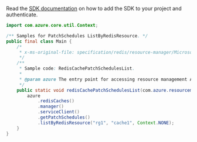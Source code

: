 Read the [SDK documentation](https://github.com/Azure/azure-sdk-for-java/blob/azure-resourcemanager_2.14.0/sdk/resourcemanager/azure-resourcemanager/README.md) on how to add the SDK to your project and authenticate.

```java
import com.azure.core.util.Context;

/** Samples for PatchSchedules ListByRedisResource. */
public final class Main {
    /*
     * x-ms-original-file: specification/redis/resource-manager/Microsoft.Cache/stable/2021-06-01/examples/RedisCachePatchSchedulesList.json
     */
    /**
     * Sample code: RedisCachePatchSchedulesList.
     *
     * @param azure The entry point for accessing resource management APIs in Azure.
     */
    public static void redisCachePatchSchedulesList(com.azure.resourcemanager.AzureResourceManager azure) {
        azure
            .redisCaches()
            .manager()
            .serviceClient()
            .getPatchSchedules()
            .listByRedisResource("rg1", "cache1", Context.NONE);
    }
}
```
